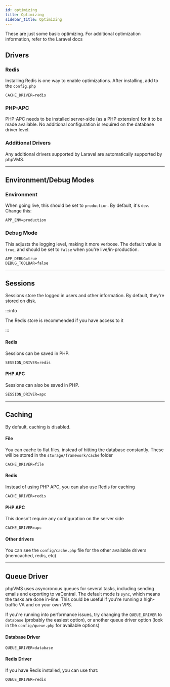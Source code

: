 ```yaml
---
id: optimizing
title: Optimizing
sidebar_title: Optimizing
---
```


These are just some basic optimizing. For additional optimization information,
refer to the Laravel docs

## Drivers

### Redis

Installing Redis is one way to enable optimizations. After installing, add to
the `config.php`

```shell title=".env"
CACHE_DRIVER=redis
```

### PHP-APC

PHP-APC needs to be installed server-side (as a PHP extension) for it to be made
available. No additional configuration is required on the database driver level.

### Additional Drivers

Any additional drivers supported by Laravel are automatically supported by
phpVMS.

---

## Environment/Debug Modes

### Environment

When going live, this should be set to `production`. By default, it's `dev`.
Change this:

```shell title=".env"
APP_ENV=production
```

### Debug Mode

This adjusts the logging level, making it more verbose. The default value is
`true`, and should be set to `false` when you're live/in-production.

```shell title=".env"
APP_DEBUG=true
DEBUG_TOOLBAR=false
```

---

## Sessions

Sessions store the logged in users and other information. By default, they're
stored on disk.

:::info

The Redis store is recommended if you have access to it

:::

#### Redis

Sessions can be saved in PHP.

```shell title=".env"
SESSION_DRIVER=redis
```

#### PHP APC

Sessions can also be saved in PHP.

```shell title=".env"
SESSION_DRIVER=apc
```

---

## Caching

By default, caching is disabled.

#### File

You can cache to flat files, instead of hitting the database constantly. These
will be stored in the `storage/framework/cache` folder

```shell title=".env"
CACHE_DRIVER=file
```

#### Redis

Instead of using PHP APC, you can also use Redis for caching

```shell title=".env"
CACHE_DRIVER=redis
```

#### PHP APC

This doesn't require any configuration on the server side

```shell title=".env"
CACHE_DRIVER=apc
```

#### Other drivers

You can see the `config/cache.php` file for the other available drivers
(memcached, redis, etc)

---

## Queue Driver

phpVMS uses asyncronous queues for several tasks, including sending emails and
exporting to vaCentral. The default mode is `sync`, which means the tasks are
done in-line. This could be useful if you're running a high-traffic VA and on
your own VPS.

If you're running into performance issues, try changing the `QUEUE_DRIVER` to
`database` (probably the easiest option), or another queue driver option (look
in the `config/queue.php` for available options)

#### Database Driver

```shell title=".env"
QUEUE_DRIVER=database
```

#### Redis Driver

If you have Redis installed, you can use that:

```shell title=".env"
QUEUE_DRIVER=redis
```
